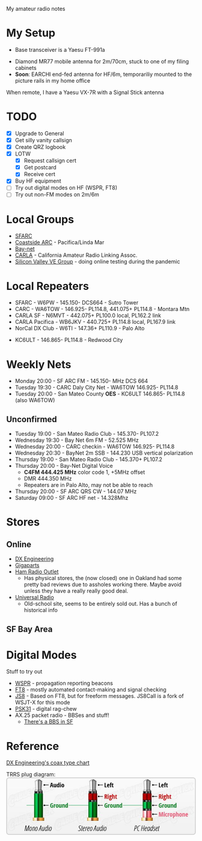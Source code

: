 My amateur radio notes

# My Setup
* Base transceiver is a Yaesu FT-991a
- Diamond MR77 mobile antenna for 2m/70cm, stuck to one of my filing cabinets
- **Soon**: EARCHI end-fed antenna for HF/6m, temporariliy mounted to the picture rails in my home office

When remote, I have a Yaesu VX-7R with a Signal Stick antenna

# TODO
- [x] Upgrade to General
- [x] Get silly vanity callsign
- [x] Create QRZ logbook
- [x] LOTW
	- [x] Request callsign cert
	- [x] Get postcard
	- [x] Receive cert
- [x] Buy HF equipment
- [ ] Try out digital modes on HF (WSPR, FT8)
- [ ] Try out non-FM modes on 2m/6m

# Local Groups
- [SFARC](https://www.sfarc.org/)
- [Coastside ARC](https://www.coastsidearc.org) - Pacifica/Linda Mar
- [Bay-net](https://www.bay-net.org/)
- [CARLA](http://www.carlaradio.net/) - California Amateur Radio Linking Assoc.
- [Silicon Valley VE Group](http://www.svve.org/) - doing online testing during the pandemic

# Local Repeaters
- SFARC - W6PW - 145.150- DCS664 - Sutro Tower
- CARC - WA6TOW - 146.925- PL114.8, 441.075+ PL114.8 - Montara Mtn
- CARLA SF - N6MVT - 442.075+ PL100.0 local, PL162.2 link
- CARLA Pacifica - WB6JKV - 440.725+ PL114.8 local, PL167.9 link
- NorCal DX Club - W6TI - 147.36+ PL110.9 - Palo Alto
* KC6ULT - 146.865- PL114.8 - Redwood City

# Weekly Nets
- Monday 20:00 - SF ARC FM - 145.150- MHz DCS 664
- Tuesday 19:30 - CARC Daly City Net - WA6TOW 146.925- PL114.8
- Tuesday 20:00 - San Mateo County **OES** - KC6ULT 146.865- PL114.8 (also WA6TOW)

## Unconfirmed
- Tuesday 19:00 - San Mateo Radio Club - 145.370- PL107.2
- Wednesday 19:30 - Bay Net 6m FM - 52.525 MHz
- Wednesday 20:00 - CARC checkin - WA6TOW 146.925- PL114.8
- Wednesday 20:30 - BayNet 2m SSB - 144.230 USB vertical polarization
- Thursday 19:00 - San Mateo Radio Club - 145.370+ PL107.2
- Thursday 20:00 - Bay-Net Digital Voice
	- **C4FM 444.425 MHz** color code 1, +5MHz offset
	- DMR 444.350 MHz
	- Repeaters are in Palo Alto, may not be able to reach
- Thursday 20:00 - SF ARC QRS CW - 144.07 MHz
- Saturday 09:00 - SF ARC HF net - 14.328Mhz


# Stores
## Online
- [DX Engineering](https://www.dxengineering.com/)
- [Gigaparts](https://www.gigaparts.com/)
- [Ham Radio Outlet](https://www.hamradio.com/)
	- Has physical stores, the (now closed) one in Oakland had some pretty bad reviews due to assholes working there. Maybe avoid unless they have a really really good deal.
- [Universal Radio](https://www.universal-radio.com/)
	- Old-school site, seems to be entirely sold out. Has a bunch of historical info

## SF Bay Area


# Digital Modes
Stuff to try out

- [WSPR](http://www.wsprnet.org/drupal/) - propagation reporting beacons
- [FT8](https://www.sigidwiki.com/wiki/FT8) - mostly automated contact-making and signal checking
- [JS8](https://js8call.com/) - Based on FT8, but for freeform messages. JS8Call is a fork of WSJT-X for this mode
- [PSK31](https://www.qsl.net/sv1grb/psk31.htm) - digital rag-chew
- AX.25 packet radio - BBSes and stuff!
	- [There's a BBS in SF](https://www.reddit.com/r/amateurradio/comments/cuxso3/packet_radio_bbs_in_san_francisco_still_operating/)



# Reference
[DX Engineering's coax type chart](https://static.dxengineering.com/pdf/dxe_coax_compare-chart91120-rev7.pdf)

TRRS plug diagram:
![](/img/trrs-diagram.jpg)